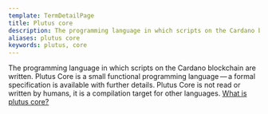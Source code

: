 ```yaml
---
template: TermDetailPage
title: Plutus core
description: The programming language in which scripts on the Cardano blockchain are written.
aliases: plutus core
keywords: plutus, core
---
```


The programming language in which scripts on the Cardano blockchain are written. Plutus Core is a small functional programming language — a formal specification is available with further details. Plutus Core is not read or written by humans, it is a compilation target for other languages. [What is plutus core?](https://docs.cardano.org/projects/plutus/en/terms/latest/plutus/explanations/plutus-foundation.html#what-is-plutus-foundation)